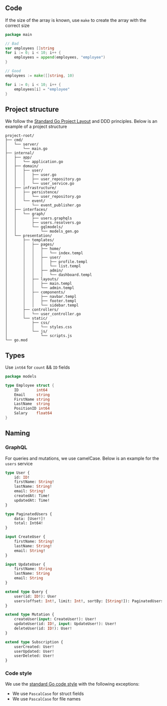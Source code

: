 ## Code

If the size of the array is known, use `make` to create the array with the correct size

```go
package main

// Bad
var employees []string
for i := 0; i < 10; i++ {
    employees = append(employees, "employee")
}

// Good
employees := make([]string, 10)

for i := 0; i < 10; i++ {
    employees[i] = "employee"
}
```

## Project structure
We follow the [Standard Go Project Layout](https://github.com/golang-standards/project-layout) and DDD principles. 
Below is an example of a project structure
```
project-root/
├── cmd/
│   └── server/
│       └── main.go
├── internal/
│   ├── app/
│   │   └── application.go
│   ├── domain/
│   │   ├── user/
│   │   │   ├── user.go
│   │   │   ├── user_repository.go
│   │   │   └── user_service.go
│   ├── infrastructure/
│   │   ├── persistence/
│   │   │   └── user_repository.go
│   │   └── event/
│   │       └── event_publisher.go
│   ├── interfaces/
│   │   └── graph/
│   │       ├── users.graphqls
│   │       ├── users.resolvers.go
│   │       └── gqlmodels/
│   │           └── models_gen.go
│   └── presentation/
│       ├── templates/
│       │   ├── pages/
│       │   │   ├── home/
│       │   │   │   └── index.templ
│       │   │   ├── user/
│       │   │   │   ├── profile.templ
│       │   │   │   └── list.templ
│       │   │   ├── admin/
│       │   │   │   └── dashboard.templ
│       │   ├── layouts/
│       │   │   ├── main.templ
│       │   │   └── admin.templ
│       │   ├── components/
│       │   │   ├── navbar.templ
│       │   │   ├── footer.templ
│       │   │   └── sidebar.templ
│       ├── controllers/
│       │   └── user_controller.go
│       └── static/
│           ├── css/
│           │   └── styles.css
│           └── js/
│               └── scripts.js
└── go.mod
```


## Types

Use `int64` for `count` && `ID` fields

```go
package models

type Employee struct {
    ID        int64
    Email     string
    FirstName string
    LastName  string
    PositionID int64
    Salary    float64
}
```

## Naming

### GraphQL
For queries and mutations, we use camelCase. Below is an example for the `users` service

```graphql
type User {
    id: ID!
    firstName: String!
    lastName: String!
    email: String!
    createdAt: Time!
    updatedAt: Time!
}

type PaginatedUsers {
    data: [User!]!
    total: Int64!
}

input CreateUser {
    firstName: String!
    lastName: String!
    email: String!
}

input UpdateUser {
    firstName: String
    lastName: String
    email: String
}

extend type Query {
    user(id: ID!): User
    users(offset: Int!, limit: Int!, sortBy: [String!]): PaginatedUsers!
}

extend type Mutation {
    createUser(input: CreateUser!): User!
    updateUser(id: ID!, input: UpdateUser!): User!
    deleteUser(id: ID!): User!
}

extend type Subscription {
    userCreated: User!
    userUpdated: User!
    userDeleted: User!
}
```

### Code style
We use the [standard Go code style](https://go.dev/doc/effective_go) with the following exceptions:
- We use `PascalCase` for struct fields
- We use `PascalCase` for file names
